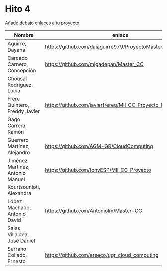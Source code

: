 # Hito 4

Añade debajo enlaces a tu proyecto

| Nombre                           |  enlace  | version | Comprobado | 
|----------------------------------|----------|---------| ---------- |
| Aguirre, Dayana                  |https://github.com/daiaguirre979/ProyectoMasterCC |2 | :white_check_mark: tonyESP |
| Carcedo Carnero, Concepción      |https://github.com/migadepan/Master_CC |1| |
| Chousal Rodríguez, Lucía         | | | |
| Frere Quintero, Freddy Javier    | https://github.com/javierfrereq/MII_CC_Proyecto_MicroServicios | 3 | |
| Gago Carrera, Ramón              | | | |
| Guerrero Martínez, Alejandro     | https://github.com/AGM-GR/CloudComputing | 1 | :white_check_mark: Antoniolm |
| Jiménez Martínez, Antonio Manuel | https://github.com/tonyESP/MII_CC_Proyecto | 22 | :white_check_mark: erseco |
| Kourtsounioti, Alexandra         | | | |
| López Machado, Antonio David     | https://github.com/Antoniolm/Master-CC | 2 | :white_check_mark: AGM-GR |
| Salas Villaldea, José Daniel     | | | |
| Serrano Collado, Ernesto         | https://github.com/erseco/ugr_cloud_computing | 3 | |




